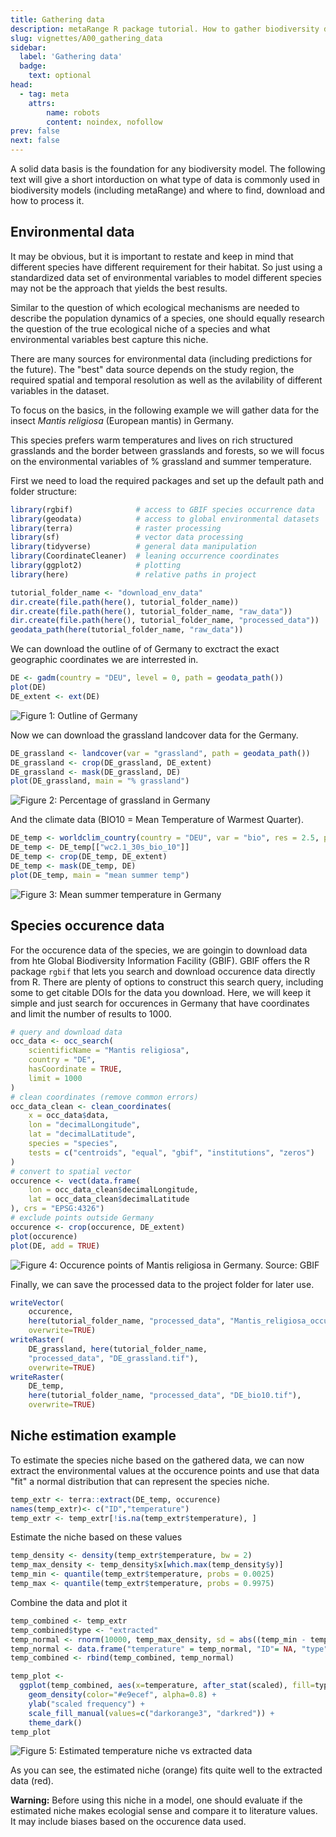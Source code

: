 ```yaml
---
title: Gathering data
description: metaRange R package tutorial. How to gather biodiversity data to inform mechanistic models.
slug: vignettes/A00_gathering_data
sidebar:
  label: 'Gathering data'
  badge:
    text: optional
head:
  - tag: meta
    attrs:
        name: robots
        content: noindex, nofollow
prev: false
next: false
---
```


A solid data basis is the foundation for any biodiversity model.
The following text will give a short intorduction on what type of data is commonly used in biodiversity models (including metaRange) and where to find, download and how to process it.

## Environmental data

It may be obvious, but it is important to restate and keep in mind that different species have different requirement for their habitat.
So just using a standardized data set of environmental variables to model different species may not be the approach that yields the best results.

Similar to the question of which ecological mechanisms are needed to describe the population dynamics of a species, one should equally research the question of the true ecological niche of a species and what environmental variables best capture this niche.

There are many sources for environmental data (including predictions for the future).
The "best" data source depends on the study region, the required spatial and temporal resolution as well as the avilability of different variables in the dataset. 

To focus on the basics, in the following example we will gather data for the insect *Mantis religiosa* (European mantis) in Germany.

This species prefers warm temperatures and lives on rich structured grasslands and the border between grasslands and forests, so we will focus on the environmental variables of % grassland and summer temperature.

First we need to load the required packages and set up the default path and folder structure:

``` r
library(rgbif)              # access to GBIF species occurrence data
library(geodata)            # access to global environmental datasets
library(terra)              # raster processing
library(sf)                 # vector data processing
library(tidyverse)          # general data manipulation
library(CoordinateCleaner)  # leaning occurrence coordinates
library(ggplot2)            # plotting
library(here)               # relative paths in project

tutorial_folder_name <- "download_env_data"
dir.create(file.path(here(), tutorial_folder_name))
dir.create(file.path(here(), tutorial_folder_name, "raw_data"))
dir.create(file.path(here(), tutorial_folder_name, "processed_data"))
geodata_path(here(tutorial_folder_name, "raw_data"))

```

We can download the outline of of Germany to exctract the exact geographic coordinates we are interrested in.

``` r
DE <- gadm(country = "DEU", level = 0, path = geodata_path())
plot(DE)
DE_extent <- ext(DE)
```
![Figure 1: Outline of Germany](../../../assets/A00_gathering_data/de_outlines.png)



Now we can download the grassland landcover data for the Germany.

``` r
DE_grassland <- landcover(var = "grassland", path = geodata_path())
DE_grassland <- crop(DE_grassland, DE_extent)
DE_grassland <- mask(DE_grassland, DE)
plot(DE_grassland, main = "% grassland")
```
![Figure 2: Percentage of grassland in Germany](../../../assets/A00_gathering_data/percentage_grassland.png)

And the climate data (BIO10 = Mean Temperature of Warmest Quarter).

``` r
DE_temp <- worldclim_country(country = "DEU", var = "bio", res = 2.5, path = geodata_path())
DE_temp <- DE_temp[["wc2.1_30s_bio_10"]]
DE_temp <- crop(DE_temp, DE_extent)
DE_temp <- mask(DE_temp, DE)
plot(DE_temp, main = "mean summer temp")
```
![Figure 3: Mean summer temperature in Germany](../../../assets/A00_gathering_data/mean_summer_temp.png)

## Species occurence data

For the occurence data of the species, we are goingin to download data from hte Global Biodiversity Information Facility (GBIF).
GBIF offers the R package `rgbif` that lets you search and download occurence data directly from R.
There are plenty of options to construct this search query, including some to get citable DOIs for the data you download.
Here, we will keep it simple and just search for occurences in Germany that have coordinates and limit the number of results to 1000.
``` r
# query and download data
occ_data <- occ_search(
    scientificName = "Mantis religiosa",
    country = "DE",
    hasCoordinate = TRUE,
    limit = 1000
)
# clean coordinates (remove common errors)
occ_data_clean <- clean_coordinates(
    x = occ_data$data,
    lon = "decimalLongitude",
    lat = "decimalLatitude",
    species = "species",
    tests = c("centroids", "equal", "gbif", "institutions", "zeros")
)
# convert to spatial vector
occurence <- vect(data.frame(
    lon = occ_data_clean$decimalLongitude,
    lat = occ_data_clean$decimalLatitude
), crs = "EPSG:4326")
# exclude points outside Germany
occurence <- crop(occurence, DE_extent)
plot(occurence)
plot(DE, add = TRUE)
```

![Figure 4: Occurence points of Mantis religiosa in Germany. Source: GBIF](../../../assets/A00_gathering_data/occurence.png)

Finally, we can save the processed data to the project folder for later use.
``` r
writeVector(
    occurence,
    here(tutorial_folder_name, "processed_data", "Mantis_religiosa_occurrence.shp"),
    overwrite=TRUE)
writeRaster(
    DE_grassland, here(tutorial_folder_name,
    "processed_data", "DE_grassland.tif"),
    overwrite=TRUE)
writeRaster(
    DE_temp,
    here(tutorial_folder_name, "processed_data", "DE_bio10.tif"),
    overwrite=TRUE)
```


## Niche estimation example

To estimate the species niche based on the gathered data, we can now extract the environmental values at the occurence points and use that data "fit" a normal distribution that can represent the species niche.

``` r
temp_extr <- terra::extract(DE_temp, occurence)
names(temp_extr)<- c("ID","temperature")
temp_extr <- temp_extr[!is.na(temp_extr$temperature), ]
```

Estimate the niche based on these values
``` r
temp_density <- density(temp_extr$temperature, bw = 2)
temp_max_density <- temp_density$x[which.max(temp_density$y)]
temp_min <- quantile(temp_extr$temperature, probs = 0.0025)
temp_max <- quantile(temp_extr$temperature, probs = 0.9975)

```

Combine the data and plot it

``` r
temp_combined <- temp_extr
temp_combined$type <- "extracted"
temp_normal <- rnorm(10000, temp_max_density, sd = abs((temp_min - temp_max)) / (6))
temp_normal <- data.frame("temperature" = temp_normal, "ID"= NA, "type" = "estimated")
temp_combined <- rbind(temp_combined, temp_normal)

temp_plot <- 
  ggplot(temp_combined, aes(x=temperature, after_stat(scaled), fill=type)) +
    geom_density(color="#e9ecef", alpha=0.8) +
    ylab("scaled frequency") +
    scale_fill_manual(values=c("darkorange3", "darkred")) +
    theme_dark()
temp_plot
```
![Figure 5: Estimated temperature niche vs extracted data](../../../assets/A00_gathering_data/niche.png)

As you can see, the estimated niche (orange) fits quite well to the extracted data (red).

**Warning:** Before using this niche in a model, one should evaluate if the estimated niche makes ecologial sense and compare it to literature values.
It may include biases based on the occurence data used.